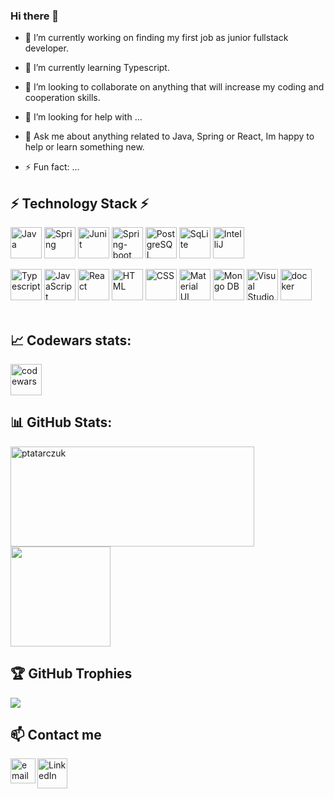 ### Hi there 👋

<!--
**ptatarczuk/ptatarczuk** is a ✨ _special_ ✨ repository because its `README.md` (this file) appears on your GitHub profile.

Here are some ideas to get you started:

- 🔭 I’m currently working on ...
- 🌱 I’m currently learning ...
- 👯 I’m looking to collaborate on ...
- 🤔 I’m looking for help with ...
- 💬 Ask me about ...
- 📫 How to reach me: ...
- 😄 Pronouns: ...
- ⚡ Fun fact: ...
-->


- 🔭 I’m currently working on finding my first job as junior fullstack developer. 

- 🌱 I’m currently learning Typescript. 

- 👯 I’m looking to collaborate on anything that will increase my coding and cooperation skills. 

- 🤔 I’m looking for help with ...

- 💬 Ask me about anything related to Java, Spring or React, Im happy to help or learn something new. 

- ⚡ Fun fact: ...

## ⚡ Technology Stack ⚡

<a  href="https://www.java.com/"  title="Java"><img  src="https://github.com/get-icon/geticon/raw/master/icons/java.svg"  alt="Java"  width="50px"  height="50px"></a>
<a  href="https://spring.io/"  title="Spring"><img  src="https://github.com/get-icon/geticon/raw/master/icons/spring.svg"  alt="Spring"  width="50px"  height="50px"></a>
<a  href="https://junit.org/junit5/"  title="Junit"><img  src="https://user-images.githubusercontent.com/25181517/117533873-484d4480-afef-11eb-9fad-67c8605e3592.png"  alt="Junit"  width="50px"  height="50px"></a> 
<a  href="https://spring.io/projects/spring-boot"  title="Spring-boot"><img  src="https://user-images.githubusercontent.com/25181517/117207026-c9d88300-adf3-11eb-9aad-6a875ab0f628.png"  alt="Spring-boot" height="50px"></a>
<a  href="https://www.postgresql.org/"  title="PostgreSQL"><img  src="https://github.com/get-icon/geticon/raw/master/icons/postgresql.svg"  alt="PostgreSQL"  width="50px"  height="50px"></a>
<a  href="https://www.postgresql.org/"  title="SqLite"><img  src="https://github.com/get-icon/geticon/raw/master/icons/sqlite.svg"  alt="SqLite" height="50px"></a>
<a  href="https://www.jetbrains.com/idea/"  title="IntelliJ"><img  src="https://github.com/get-icon/geticon/raw/master/icons/intellij-idea.svg"  alt="IntelliJ"  width="50px"  height="50px"></a>
<!-- <a  href="https://site.mockito.org/"  title="Mockito"><img  src="https://encrypted-tbn0.gstatic.com/images?q=tbn:ANd9GcTgHbESqAaco7AH1bl2kfvvkG8aM2iMKNou2jVcWkUlvwjEIMVSGx11iaZ33vBDpFe4LXM&usqp=CAU"  alt="Mockito"  width="50px"  height="50px"></a> -->

<a  href="https://www.typescriptlang.org/"  title="Typescript"><img  src="https://github.com/get-icon/geticon/raw/master/icons/typescript-icon.svg"  alt="Typescript"  width="50px"  height="50px"></a>
<a  href="https://developer.mozilla.org/en-US/docs/Web/JavaScript"  title="JavaScript"><img  src="https://github.com/get-icon/geticon/raw/master/icons/javascript.svg"  alt="JavaScript"  width="50px"  height="50px"></a>
<a  href="https://reactjs.org/"  title="React"><img  src="https://github.com/get-icon/geticon/raw/master/icons/react.svg"  alt="React"  width="50px" height="50px"></a>
<a  href="https://en.wikipedia.org/wiki/HTML5"  title="HTML"><img  src="https://github.com/get-icon/geticon/raw/master/icons/html-5.svg"  alt="HTML" height="50px"></a>
<a  href="https://en.wikipedia.org/wiki/CSS"  title="CSS"><img  src="https://github.com/get-icon/geticon/raw/master/icons/css-3.svg"  alt="CSS" height="50px"></a>
<a  href="https://material-ui.com/"  title="Material UI"><img  src="https://github.com/get-icon/geticon/raw/master/icons/material-ui.svg"  alt="Material UI"  width="50px"  height="50px"></a>
<a  href="https://www.mongodb.com/"  title="Mongo DB"><img  src="https://github.com/get-icon/geticon/raw/master/icons/mongodb-icon.svg"  alt="Mongo DB"  width="50px"  height="50px"></a>
<a  href="https://code.visualstudio.com/"  title="Visual Studio Code"><img  src="https://github.com/get-icon/geticon/raw/master/icons/visual-studio-code.svg"  alt="Visual Studio Code"  width="50px"  height="50px"></a>
<a  href="https://www.docker.com/"  title="docker"><img  src="https://github.com/get-icon/geticon/raw/master/icons/docker-icon.svg"  alt="docker"  width="50px"  height="50px"></a>
<br><br>
## :chart_with_upwards_trend: Codewars stats: 
<a  href="https://www.codewars.com/users/ptatarczuk"  title="codewars"><img  src="https://www.codewars.com/users/ptatarczuk/badges/large"  alt="codewars" height="50px"></a>

## 📊 GitHub Stats:

<p align=center><div align=left>
    <a href="https://github.com/denvercoder1/github-readme-streak-stats" title="Go to Source">
      <img align="left" width=390 height=160 src="https://github-readme-streak-stats.herokuapp.com/?user=ptatarczuk&theme=dark&hide_border=false" alt="ptatarczuk" /></a>
    <a href="https://github.com/ptatarczuk/github-readme-stats">
      <img height=160 align="center" src="https://github-readme-stats.vercel.app/api/top-langs/?username=ptatarczuk&theme=dark&hide_border=true&include_all_commits=true&count_private=false&layout=compact" /> </a>
</div></p>

## 🏆 GitHub Trophies
![](https://github-profile-trophy.vercel.app/?username=ptatarczuk&theme=radical&no-frame=false&no-bg=true&margin-w=4)

## :mailbox: Contact me
<a href="https://linkedin.com/in/ptatarczuk">
    <img alt="LinkedIn" title="LinkedIn" height="48" width="48" src="https://cdn.simpleicons.org/linkedin">
</a>
<a href="mailto:ptatarczuk@gmail.com">
  <img align="left" alt="email" width="40px" src="https://upload.wikimedia.org/wikipedia/commons/7/7e/Gmail_icon_%282020%29.svg" />
</a>
